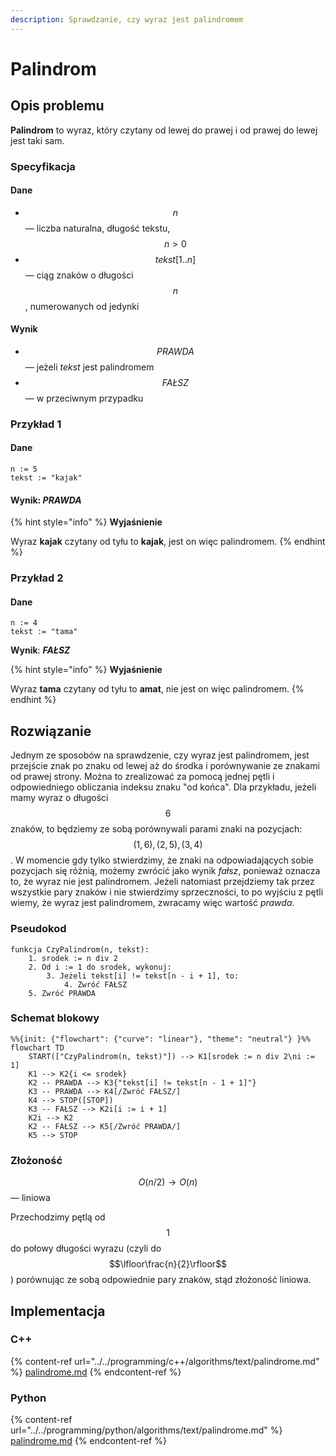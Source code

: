 ```yaml
---
description: Sprawdzanie, czy wyraz jest palindromem
---
```


# Palindrom

## Opis problemu

**Palindrom** to wyraz, który czytany od lewej do prawej i od prawej do lewej jest taki sam.

### Specyfikacja

#### Dane

* $$n$$ — liczba naturalna, długość tekstu, $$n > 0$$
* $$tekst[1..n]$$ — ciąg znaków o długości $$n$$, numerowanych od jedynki

#### Wynik

* $$PRAWDA$$ — jeżeli *tekst* jest palindromem
* $$FAŁSZ$$ — w przeciwnym przypadku

### Przykład 1

#### Dane

```
n := 5
tekst := "kajak"
```

#### Wynik: ***PRAWDA***

{% hint style="info" %}
**Wyjaśnienie**

Wyraz **kajak** czytany od tyłu to **kajak**, jest on więc palindromem.
{% endhint %}

### Przykład 2

#### Dane

```
n := 4
tekst := "tama"
```

**Wynik**: ***FAŁSZ***

{% hint style="info" %}
**Wyjaśnienie**

Wyraz **tama** czytany od tyłu to **amat**, nie jest on więc palindromem.
{% endhint %}

## Rozwiązanie

Jednym ze sposobów na sprawdzenie, czy wyraz jest palindromem, jest przejście znak po znaku od lewej aż do środka i porównywanie ze znakami od prawej strony. Można to zrealizować za pomocą jednej pętli i odpowiedniego obliczania indeksu znaku "od końca". Dla przykładu, jeżeli mamy wyraz o długości $$6$$ znaków, to będziemy ze sobą porównywali parami znaki na pozycjach: $$(1, 6), (2, 5), (3, 4)$$. W momencie gdy tylko stwierdzimy, że znaki na odpowiadających sobie pozycjach się różnią, możemy zwrócić jako wynik *fałsz*, ponieważ oznacza to, że wyraz nie jest palindromem. Jeżeli natomiast przejdziemy tak przez wszystkie pary znaków i nie stwierdzimy sprzeczności, to po wyjściu z pętli wiemy, że wyraz jest palindromem, zwracamy więc wartość *prawda*.

### Pseudokod

```
funkcja CzyPalindrom(n, tekst):
    1. srodek := n div 2
    2. Od i := 1 do srodek, wykonuj:
        3. Jeżeli tekst[i] != tekst[n - i + 1], to:
            4. Zwróć FAŁSZ
    5. Zwróć PRAWDA
```

### Schemat blokowy

```mermaid
%%{init: {"flowchart": {"curve": "linear"}, "theme": "neutral"} }%%
flowchart TD
	START(["CzyPalindrom(n, tekst)"]) --> K1[srodek := n div 2\ni := 1]
	K1 --> K2{i <= srodek}
	K2 -- PRAWDA --> K3{"tekst[i] != tekst[n - 1 + 1]"}
	K3 -- PRAWDA --> K4[/Zwróć FAŁSZ/]
	K4 --> STOP([STOP])
	K3 -- FAŁSZ --> K2i[i := i + 1]
	K2i --> K2
	K2 -- FAŁSZ --> K5[/Zwróć PRAWDA/]
	K5 --> STOP
```

### Złożoność

$$O(n/2)\to O(n)$$ — liniowa

Przechodzimy pętlą od $$1$$ do połowy długości wyrazu (czyli do $$\lfloor\frac{n}{2}\rfloor$$) porównując ze sobą odpowiednie pary znaków, stąd złożoność liniowa.

## Implementacja

### C++

{% content-ref url="../../programming/c++/algorithms/text/palindrome.md" %}
[palindrome.md](../../programming/c++/algorithms/text/palindrome.md)
{% endcontent-ref %}

### Python

{% content-ref url="../../programming/python/algorithms/text/palindrome.md" %}
[palindrome.md](../../programming/python/algorithms/text/palindrome.md)
{% endcontent-ref %}


